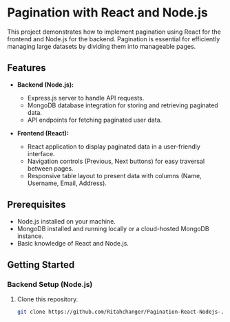 # Pagination with React and Node.js

This project demonstrates how to implement pagination using React for the frontend and Node.js for the backend. Pagination is essential for efficiently managing large datasets by dividing them into manageable pages.

## Features

- **Backend (Node.js):**
  - Express.js server to handle API requests.
  - MongoDB database integration for storing and retrieving paginated data.
  - API endpoints for fetching paginated user data.

- **Frontend (React):**
  - React application to display paginated data in a user-friendly interface.
  - Navigation controls (Previous, Next buttons) for easy traversal between pages.
  - Responsive table layout to present data with columns (Name, Username, Email, Address).

## Prerequisites

- Node.js installed on your machine.
- MongoDB installed and running locally or a cloud-hosted MongoDB instance.
- Basic knowledge of React and Node.js.

## Getting Started

### Backend Setup (Node.js)

1. Clone this repository.
   ```bash
   git clone https://github.com/Ritahchanger/Pagination-React-Nodejs-.git
